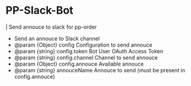 # PP-Slack-Bot

| Send annouce to slack for pp-order

* Send an annouce to Slack channel
* @param {Object} config Configuration to send annouce
* @param {string} config.token Bot User OAuth Access Token 
* @param {string} config.channel Channel to send annouce
* @param {Object} config.annouce Available annouce
* @param {string} annouceName Annouce to send (must be present in config.annouce)
